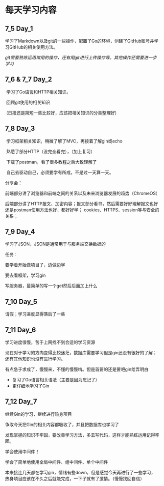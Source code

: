 # 每天学习内容

## 7_5 Day_1

​		学习了Markdown以及git的一些操作，配置了Go的环境，创建了GitHub账号并学习GitHub的相关使用方法。

​		*git需要熟练运用常用的操作，还有用git进行上传操作等。其他操作还需要进一步学习*

## 7_6 & 7_7 Day_2

​		学习了Go语言和HTTP相关知识。

​		回顾git使用的相关知识

​	    (日报还是简短一些比较好，应该把相关知识的分类整理好)

## 7_8 Day_3

​		学习框架相关知识，稍微了解了MVC，再接着了解gin或echo

​		熟悉了部分HTTP（没完全看完），（加上复习）

​		下载了postman，看了很多教程之后大致理解了

​		自己去驱动自己，必须要学有所成，不是过一天算一天。

分享会：

​		前端部分讲了浏览器和前端之间的关系以及未来浏览器发展的趋势（ChromeOS）

​		后端部分讲了HTTP报文、加密内容；报文部分看书，然后需要好好理解报文也好还是postman使用方法也好，都好好学；   cookies、HTTPS、session等与安全的关系；

## 7_9 Day_4

学习了JSON，JSON是通常用于与服务端交换数据的

任务：

要学着开始做项目了，边做边学

要去看框架，学习gin

写服务器，最简单的写一个get然后后面加上什么

## 7_10 Day_5

请假；学习进度显得落后了一些

## 7_11 Day_6

学习进度很慢，苦于上网找不到合适的学习资源

现在对于学习的方向变得比较迷茫，数据库需要学习但是gin还没有很好的了解；还有其他知识也没有进行学习。

有点急于求成了，慢慢来，不懂的慢慢啃。但是首要的还是要吧gin给弄明白

* 复习了Go语言相关语法（主要是因为忘记了）
* 更仔细地学习了Gin

## 7_12   Day_7

继续Gin的学习，继续进行热身项目

争取今天把Gin的相关内容都吸收了，并且把数据库也学习了

发现掌握的知识不牢固，要改善学习方法，多去写代码，这样才能熟练运用记得牢固。



学会使用中间件！

学会了简单地使用全局中间件、组中间件、单个中间件



本来接连几天都在学习gin，情绪有些down，但是感觉今天再进行了一些学习，热身项目应该在不久之后就能完成，一下子就有了激情。（慢慢找回自信）